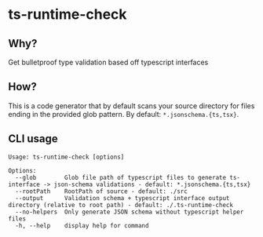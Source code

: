 # ts-runtime-check

## Why?

Get bulletproof type validation based off typescript interfaces

## How?

This is a code generator that by default scans your source directory for files ending in the provided glob pattern. By default: `*.jsonschema.{ts,tsx}`.

## CLI usage

```
Usage: ts-runtime-check [options]

Options:
  --glob        Glob file path of typescript files to generate ts-interface -> json-schema validations - default: *.jsonschema.{ts,tsx}
  --rootPath    RootPath of source - default: ./src
  --output      Validation schema + typescript interface output directory (relative to root path) - default: ./.ts-runtime-check
  --no-helpers  Only generate JSON schema without typescript helper files
  -h, --help    display help for command
```
